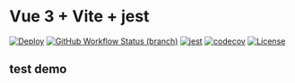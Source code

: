 # Vue 3 + Vite + jest


[![Deploy](https://github.com/GGupzHH/vue-jest/workflows/GGJest/badge.svg)](https://github.com/GGupzHH/vue-jest/actions/workflows/workflows.yml)
[![GitHub Workflow Status (branch)](https://img.shields.io/github/workflow/status/GGupzHH/vue-jest/GGJest/main)](https://github.com/GGupzHH/vue-jest/deployments/activity_log)
[![jest](https://jestjs.io/img/jest-badge.svg)](https://github.com/facebook/jest)
[![codecov](https://codecov.io/gh/GGupzHH/vue-jest/branch/main/graph/badge.svg)](https://codecov.io/gh/GGupzHH/vue-jest)
[![License](https://img.shields.io/github/license/GGupzHH/vite-starter?color=blue)](https://github.com/GGupzHH/vite-starter/blob/master/LICENSE)

## test demo